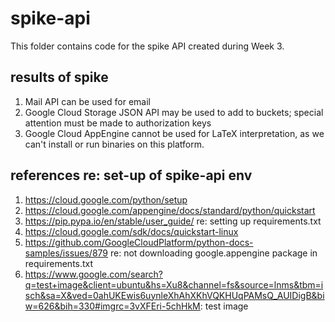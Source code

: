 # spike-api

This folder contains code for the spike API created during Week 3. 


## results of spike
1. Mail API can be used for email
2. Google Cloud Storage JSON API may be used to add to buckets; special attention must be made to authorization keys
3. Google Cloud AppEngine cannot be used for LaTeX interpretation, as we can't install or run binaries on this platform.


## references re: set-up of spike-api env
1. https://cloud.google.com/python/setup
2. https://cloud.google.com/appengine/docs/standard/python/quickstart 
3. https://pip.pypa.io/en/stable/user_guide/ re: setting up requirements.txt
4. https://cloud.google.com/sdk/docs/quickstart-linux
5. https://github.com/GoogleCloudPlatform/python-docs-samples/issues/879 re: not downloading google.appengine package in requirements.txt
6. https://www.google.com/search?q=test+image&client=ubuntu&hs=Xu8&channel=fs&source=lnms&tbm=isch&sa=X&ved=0ahUKEwis6uynleXhAhXKhVQKHUqPAMsQ_AUIDigB&biw=626&bih=330#imgrc=3vXFEri-5chHkM: test image 